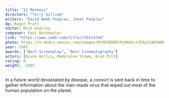 ```yaml
---
title: "12 Monkeys"
directors: "Terry Gilliam"
writers: "David Webb Peoples, Janet Peoples"
dp: Roger Pratt
editor: Mick Audsley
composer: Paul Buckmaster
link: "https://www.imdb.com/title/tt0114746"
photo: https://m.media-amazon.com/images/M/MV5BODRlMjNkNzctZTAyZi00YWNkLWE4YzEtYjU2NTExOGRiYmQ1XkEyXkFqcGdeQXVyOTc5MDI5NjE@._V1_FMjpg_UX800_.jpg
year: 1995
awards: ["Best Screenplay", "Best Cinematography"]
actors: [Bruce Willis, Madeleine Stowe, Brad Pitt]
rating: A
weight: -1995
---
```

In a future world devastated by disease, a convict is sent back in time to gather information about the man-made virus that wiped out most of the human population on the planet.